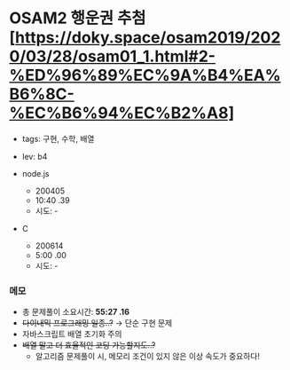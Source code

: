 # OSAM2 행운권 추첨 [https://doky.space/osam2019/2020/03/28/osam01_1.html#2-%ED%96%89%EC%9A%B4%EA%B6%8C-%EC%B6%94%EC%B2%A8]
 
 - tags: 구현, 수학, 배열
 - lev: b4

- node.js
  - 200405
  - 10:40 .39
  - 시도: -

- C
  - 200614
  - 5:00 .00
  - 시도: -


### 메모
 - 총 문제풀이 소요시간: **55:27 .16**
 - ~~다이내믹 프로그래밍 일종..?~~ → 단순 구현 문제
 - 자바스크립트 배열 초기화 주의
 - ~~배열 말고 더 효율적인 코딩 가능할지도..?~~
    - 알고리즘 문제풀이 시, 메모리 조건이 있지 않은 이상 속도가 중요하다!
